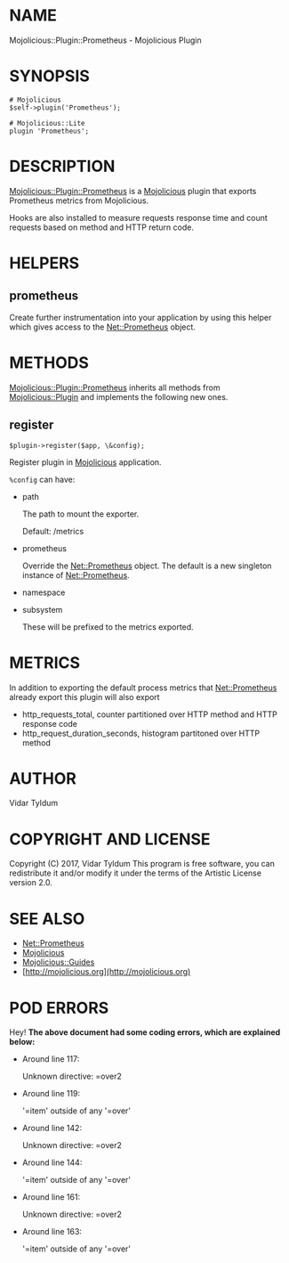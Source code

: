 # NAME

Mojolicious::Plugin::Prometheus - Mojolicious Plugin

# SYNOPSIS

    # Mojolicious
    $self->plugin('Prometheus');

    # Mojolicious::Lite
    plugin 'Prometheus';

# DESCRIPTION

[Mojolicious::Plugin::Prometheus](https://metacpan.org/pod/Mojolicious::Plugin::Prometheus) is a [Mojolicious](https://metacpan.org/pod/Mojolicious) plugin that exports Prometheus metrics from Mojolicious.

Hooks are also installed to measure requests response time and count requests based on method and HTTP return code.

# HELPERS

## prometheus

Create further instrumentation into your application by using this helper which gives access to the [Net::Prometheus](https://metacpan.org/pod/Net::Prometheus) object.

# METHODS

[Mojolicious::Plugin::Prometheus](https://metacpan.org/pod/Mojolicious::Plugin::Prometheus) inherits all methods from
[Mojolicious::Plugin](https://metacpan.org/pod/Mojolicious::Plugin) and implements the following new ones.

## register

    $plugin->register($app, \&config);

Register plugin in [Mojolicious](https://metacpan.org/pod/Mojolicious) application.

`%config` can have:

- path

    The path to mount the exporter.

    Default: /metrics

- prometheus

    Override the [Net::Prometheus](https://metacpan.org/pod/Net::Prometheus) object. The default is a new singleton instance of [Net::Prometheus](https://metacpan.org/pod/Net::Prometheus).

- namespace
- subsystem

    These will be prefixed to the metrics exported.

# METRICS

In addition to exporting the default process metrics that [Net::Prometheus](https://metacpan.org/pod/Net::Prometheus) already export
this plugin will also export

- http\_requests\_total, counter partitioned over HTTP method and HTTP response code
- http\_request\_duration\_seconds, histogram partitoned over HTTP method

# AUTHOR

Vidar Tyldum

# COPYRIGHT AND LICENSE
Copyright (C) 2017, Vidar Tyldum
This program is free software, you can redistribute it and/or modify it under
the terms of the Artistic License version 2.0.

# SEE ALSO

- [Net::Prometheus](https://metacpan.org/pod/Net::Prometheus)
- [Mojolicious](https://metacpan.org/pod/Mojolicious)
- [Mojolicious::Guides](https://metacpan.org/pod/Mojolicious::Guides)
- [http://mojolicious.org](http://mojolicious.org)

# POD ERRORS

Hey! **The above document had some coding errors, which are explained below:**

- Around line 117:

    Unknown directive: =over2

- Around line 119:

    '=item' outside of any '=over'

- Around line 142:

    Unknown directive: =over2

- Around line 144:

    '=item' outside of any '=over'

- Around line 161:

    Unknown directive: =over2

- Around line 163:

    '=item' outside of any '=over'
